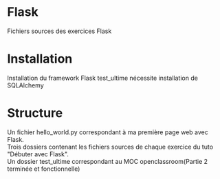 # Flask
Fichiers sources des exercices Flask

# Installation
Installation du framework Flask
test_ultime nécessite installation de SQLAlchemy

# Structure
Un fichier hello_world.py correspondant à ma première page web avec Flask.  
Trois dossiers contenant les fichiers sources de chaque exercice du tuto "Débuter avec Flask".  
Un dossier test_ultime correspondant au MOC openclassroom(Partie 2 terminée et fonctionnelle)
